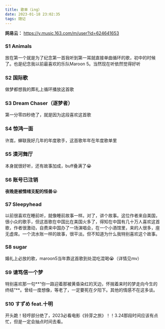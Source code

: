 ```yaml
---
title: 歌单（ing）
date: 2023-01-18 23:02:35
tags: 随记
---
```


**网易云：** https://y.music.163.com/m/user?id=624641653

### S1 Animals

放在第一个就是为了纪念第一首我听到第一耳就直接单曲循环的歌，初中的时候了。也是纪念我以前最喜欢的乐队Maroon 5。当然现在听依然觉得好听



### S2 国际歌  

做梦都想我的葬礼上循环播放这首歌



### S3 Dream Chaser（逐梦者）

第一分零四秒绝了，就是因为这段喜欢这首歌

###  

### S4 惊鸿一面 

许嵩，蝉联我好几年的年度歌手，这首歌年年在年度歌单里



### S5 漠河舞厅

本身就很好听，还有故事加成，buff叠满了😭



### S6 账号已注销

**夜晚是被情绪支配的怪兽**😭



### S7  Sleepyhead

以前很喜欢在睡前听，就像睡前故事一样。对了，讲个故事。这位作者来自美国，很小众的歌手，但这首歌在中国比在美国火多了，得知在中国有几十万人喜欢这首歌，作者很激动，自费来中国办了一场演唱会，在一个小酒馆里，来的人很多，座无虚席。一个流水账一样的故事，很平淡。但不知道为什么我特别喜欢这个故事。



### S8 sugar

婚礼上必放的歌，maroon5当年靠这首歌到处混吃混喝😭（详情见mv）



### S9 请笃信一个梦

特别喜欢那一句**“你一路迎着那被黄昏染红的天边，怀揣着来时的梦走向今生的终结”**。曾经一度想像，等老了，一定要死在夕阳下。其他的情感不在这多谈。



### S10 すずめ feat.十明

开头跪！轻哼部分绝了，2023必看电影《铃芽之旅》！！3.24那段时间应该有点忙，但是一定会抽点时间去看。

